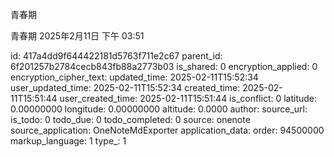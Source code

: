 青春期

青春期
2025年2月11日
下午 03:51


id: 417a4dd9f644422181d5763f711e2c67
parent_id: 6f201257b2784cecb843fb88a2773b03
is_shared: 0
encryption_applied: 0
encryption_cipher_text: 
updated_time: 2025-02-11T15:52:34
user_updated_time: 2025-02-11T15:52:34
created_time: 2025-02-11T15:51:44
user_created_time: 2025-02-11T15:51:44
is_conflict: 0
latitude: 0.00000000
longitude: 0.00000000
altitude: 0.0000
author: 
source_url: 
is_todo: 0
todo_due: 0
todo_completed: 0
source: onenote
source_application: OneNoteMdExporter
application_data: 
order: 94500000
markup_language: 1
type_: 1
